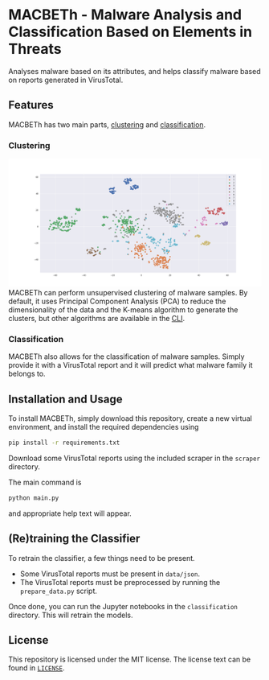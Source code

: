 # MACBETh - Malware Analysis and Classification Based on Elements in Threats

Analyses malware based on its attributes, and helps classify malware based on reports generated in VirusTotal.

## Features

MACBETh has two main parts, [clustering](#clustering) and [classification](#classification).

### Clustering

![tsne-clustering-with-10-clusters](img/clustering.png)
MACBETh can perform unsupervised clustering of malware samples. By default, it uses Principal Component Analysis (PCA) to reduce the dimensionality of the data and the K-means algorithm to generate the clusters, but other algorithms are available in the [CLI](#installation-and-usage).

### Classification

MACBETh also allows for the classification of malware samples. Simply provide it with a VirusTotal report and it will predict what malware family it belongs to.

## Installation and Usage

To install MACBETh, simply download this repository, create a new virtual environment, and install the required dependencies using

```bash
pip install -r requirements.txt
```

Download some VirusTotal reports using the included scraper in the `scraper` directory.

The main command is

```bash
python main.py
```

and appropriate help text will appear.

## (Re)training the Classifier

To retrain the classifier, a few things need to be present.

- Some VirusTotal reports must be present in `data/json`.
- The VirusTotal reports must be preprocessed by running the `prepare_data.py` script.

Once done, you can run the Jupyter notebooks in the `classification` directory. This will retrain the models.

## License

This repository is licensed under the MIT license. The license text can be found in [`LICENSE`](LICENSE).
